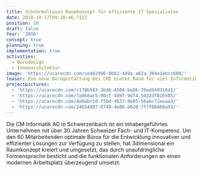 ```yaml
---
title: Schnörkelloses Raumkonzept für effiziente IT Spezialisten
date: 2018-10-17T09:20:46.712Z
position: 20
draft: false
Year: '2016'
concept: true
planning: true
implementation: true
activities:
  - Bürodesign
  - Innenarchitektur
image: 'https://ucarecdn.com/ce482996-0bb1-449a-a62a-384e1ebcc600/'
teaser: Die neue Bürogestaltung bei CMI bietet Raum für viel Informatik Fachkompetenz
projectpictures:
  - 'https://ucarecdn.com/c178b583-3bd6-4504-ba86-70ad449316d1/'
  - 'https://ucarecdn.com/7a868ac5-00cf-4d0f-9df4-5d32df816505/'
  - 'https://ucarecdn.com/4e8abc5d-f56d-4937-9e05-56abc72eeaa3/'
  - 'https://ucarecdn.com/24b54d97-8749-4e86-b620-7f7f86666a93/'
---
```

Die CM Informatik AG in Schwerzenbach ist ein inhabergeführtes Unternehmen mit über 30 Jahren Schweizer Fach- und IT-Kompetenz. Um den 60 Mitarbeitenden optimale Büros für die Entwicklung innovativer und effizienter Lösungen zur Verfügung zu stellen, hat 3dimensional ein Raumkonzept kreiert und umgesetzt, das durch unaufdringliche Formensprache besticht und die funktionalen Anforderungen an einen modernen Arbeitsplatz überzeugend umsetzt.
